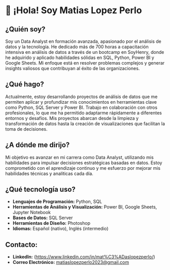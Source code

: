 # 👋 ¡Hola! Soy Matias Lopez Perlo

## ¿Quién soy?
Soy un Data Analyst en formación avanzada, apasionado por el análisis de datos y la tecnología. He dedicado más de 700 horas a capacitación intensiva en análisis de datos a través de un bootcamp en SoyHenry, donde he adquirido y aplicado habilidades sólidas en SQL, Python, Power BI y Google Sheets. Mi enfoque está en resolver problemas complejos y generar insights valiosos que contribuyan al éxito de las organizaciones.

## ¿Qué hago?
Actualmente, estoy desarrollando proyectos de análisis de datos que me permiten aplicar y profundizar mis conocimientos en herramientas clave como Python, SQL Server y Power BI. Trabajo en colaboración con otros profesionales, lo que me ha permitido adaptarme rápidamente a diferentes entornos y desafíos. Mis proyectos abarcan desde la limpieza y transformación de datos hasta la creación de visualizaciones que facilitan la toma de decisiones.

## ¿A dónde me dirijo?
Mi objetivo es avanzar en mi carrera como Data Analyst, utilizando mis habilidades para impulsar decisiones estratégicas basadas en datos. Estoy comprometido con el aprendizaje continuo y me esfuerzo por mejorar mis habilidades técnicas y analíticas cada día.

## ¿Qué tecnología uso?
- **Lenguajes de Programación:** Python, SQL
- **Herramientas de Análisis y Visualización:** Power BI, Google Sheets, Jupyter Notebook
- **Bases de Datos:** SQL Server
- **Herramientas de Diseño:** Photoshop
- **Idiomas:** Español (nativo), Inglés (intermedio)

## Contacto:
- **LinkedIn:** (https://www.linkedin.com/in/mat%C3%ADaslopezperlo/)
- **Correo Electrónico:** matiaslopezperlo2023@gmail.com
